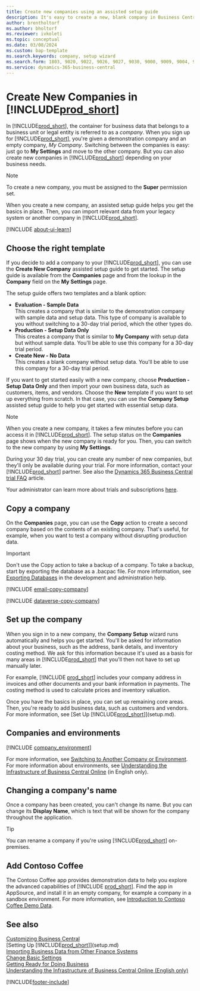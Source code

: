 ```yaml
---
title: Create new companies using an assisted setup guide
description: It's easy to create a new, blank company in Business Central. An assisted setup guide helps you through the steps, and you can import your business data.
author: brentholtorf
ms.author: bholtorf
ms.reviewer: ivkoleti
ms.topic: conceptual
ms.date: 03/08/2024
ms.custom: bap-template
ms.search.keywords: company, setup wizard
ms.search.form: 1803, 9020, 9022, 9026, 9027, 9030, 9000, 9009, 9004, 9005, 9024, 9006, 9007, 9010, 9016, 9017
ms.service: dynamics-365-business-central
---
```

# Create New Companies in [!INCLUDE[prod_short](includes/prod_short.md)]

In [!INCLUDE[prod_short](includes/prod_short.md)], the container for business data that belongs to a business unit or legal entity is referred to as a *company*. When you sign up for [!INCLUDE[prod_short](includes/prod_short.md)], you're given a demonstration company and an empty company, *My Company*. Switching between the companies is easy: just go to **My Settings** and move to the other company. But you can also create new companies in [!INCLUDE[prod_short](includes/prod_short.md)] depending on your business needs.  

> [!NOTE]
> To create a new company, you must be assigned to the **Super** permission set.

When you create a new company, an assisted setup guide helps you get the basics in place. Then, you can import relevant data from your legacy system or another company in [!INCLUDE[prod_short](includes/prod_short.md)].  

[!INCLUDE [about-ui-learn](includes/about-ui-learn.md)]

## Choose the right template

If you decide to add a company to your [!INCLUDE[prod_short](includes/prod_short.md)], you can use the **Create New Company** assisted setup guide to get started. The setup guide is available from the **Companies** page and from the lookup in the **Company** field on the **My Settings** page.  

The setup guide offers two templates and a blank option:

- **Evaluation - Sample Data**  
    This creates a company that is similar to the demonstration company with sample data and setup data. This type of company is available to you without switching to a 30-day trial period, which the other types do.  
- **Production - Setup Data Only**  
    This creates a company that is similar to **My Company** with setup data but without sample data. You'll be able to use this company for a 30-day trial period.  
- **Create New - No Data**  
    This creates a blank company without setup data. You'll be able to use this company for a 30-day trial period.  

If you want to get started easily with a new company, choose **Production - Setup Data Only** and then import your own business data, such as customers, items, and vendors. Choose the **New** template if you want to set up everything from scratch. In that case, you can use the **Company Setup** assisted setup guide to help you get started with essential setup data.  

> [!NOTE]  
> When you create a new company, it takes a few minutes before you can access it in [!INCLUDE[prod_short](includes/prod_short.md)]. The setup status on the **Companies** page shows when the new company is ready for you. Then, you can switch to the new company by using **My Settings**.  

During your 30 day trial, you can create any number of new companies, but they'll only be available during your trial. For more information, contact your [!INCLUDE[prod_short](includes/prod_short.md)] partner. See also the [Dynamics 365 Business Central trial FAQ](trial-faq.md) article.  

Your administrator can learn more about trials and subscriptions [here](/dynamics365/business-central/dev-itpro/administration/trials-subscriptions).  

## Copy a company

On the **Companies** page, you can use the **Copy** action to create a second company based on the contents of an existing company. That's useful, for example, when you want to test a company without disrupting production data.

> [!Important]
> Don't use the Copy action to take a backup of a company. To take a backup, start by exporting the database as a .bacpac file. For more information, see [Exporting Databases](/dynamics365/business-central/dev-itpro/administration/tenant-admin-center-database-export) in the development and administration help.

[!INCLUDE [email-copy-company](includes/email-copy-company.md)]

[!INCLUDE [dataverse-copy-company](includes/dataverse-copy-company.md)]

## Set up the company

When you sign in to a new company, the **Company Setup** wizard runs automatically and helps you get started. You'll be asked for information about your business, such as the address, bank details, and inventory costing method. We ask for this information because it's used as a basis for many areas in [!INCLUDE[prod_short](includes/prod_short.md)] that you'll then not have to set up manually later.  

For example, [!INCLUDE [prod_short](includes/prod_short.md)] includes your company address in invoices and other documents and your bank information in payments. The costing method is used to calculate prices and inventory valuation.  

Once you have the basics in place, you can set up remaining core areas. Then, you're ready to add business data, such as customers and vendors. For more information, see [Set Up [!INCLUDE[prod_short](includes/prod_short.md)]](setup.md).  

## Companies and environments

[!INCLUDE [company_environment](includes/company_environment.md)]

For more information, see [Switching to Another Company or Environment](ui-organization-switch.md). For more information about environments, see [Understanding the Infrastructure of Business Central Online](/dynamics365/business-central/dev-itpro/administration/tenant-environment-topology) (in English only).  

## Changing a company's name

Once a company has been created, you can't change its name. But you can change its **Display Name**, which is text that will be shown for the company throughout the application.  

> [!TIP]
> You can rename a company if you're using [!INCLUDE[prod_short](includes/prod_short.md)] on-premises.

## Add Contoso Coffee

The Contoso Coffee app provides demonstration data to help you explore the advanced capabilities of [!INCLUDE [prod_short](includes/prod_short.md)]. Find the app in AppSource, and install it in an empty company, for example a company in a sandbox environment. For more information, see [Introduction to Contoso Coffee Demo Data](contoso-coffee/contoso-coffee-intro.md).  

## See also

[Customizing Business Central](ui-customizing-overview.md)  
[Setting Up [!INCLUDE[prod_short](includes/prod_short.md)]](setup.md)  
[Importing Business Data from Other Finance Systems](across-import-data-configuration-packages.md)  
[Change Basic Settings](ui-change-basic-settings.md)  
[Getting Ready for Doing Business](ui-get-ready-business.md)  
[Understanding the Infrastructure of Business Central Online (English only)](/dynamics365/business-central/dev-itpro/administration/tenant-environment-topology)  


[!INCLUDE[footer-include](includes/footer-banner.md)]
